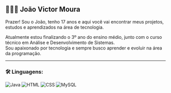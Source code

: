 ##  🙋🏽‍♂️ João Victor Moura

Prazer! Sou o João, tenho 17 anos e aqui você vai encontrar meus projetos, estudos e aprendizados na área de tecnologia.

Atualmente estou finalizando o 3º ano do ensino médio, junto com o curso técnico em Análise e Desenvolvimento de Sistemas.  
Sou apaixonado por tecnologia e sempre busco aprender e evoluir na área da programação.

---

### 🛠️ Linguagens:

![Java](https://img.shields.io/badge/Java-ED8B00?style=for-the-badge&logo=java&logoColor=white)
![HTML](https://img.shields.io/badge/HTML-E34F26?style=for-the-badge&logo=html5&logoColor=white)
![CSS](https://img.shields.io/badge/CSS-1572B6?style=for-the-badge&logo=css3&logoColor=white)
![MySQL](https://img.shields.io/badge/MySQL-00000F?style=for-the-badge&logo=mysql&logoColor=white)
